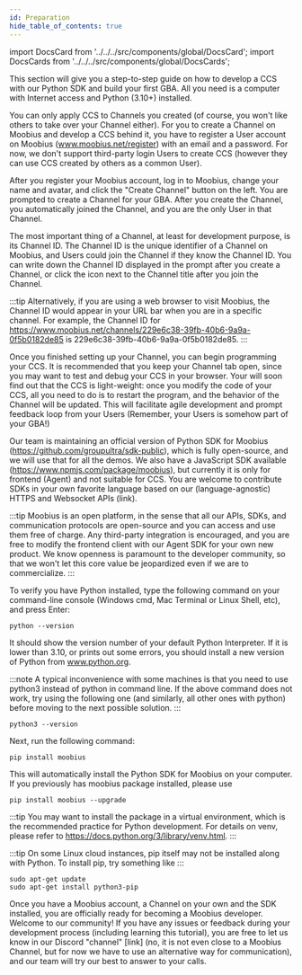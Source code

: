 ```yaml
---
id: Preparation
hide_table_of_contents: true
---
```


import DocsCard from '../../../src/components/global/DocsCard';
import DocsCards from '../../../src/components/global/DocsCards';

This section will give you a step-to-step guide on how to develop a CCS with our Python SDK and build your first GBA. All you need is a computer with Internet access and Python (3.10+) installed.

You can only apply CCS to Channels you created (of course, you won't like others to take over your Channel either). For you to create a Channel on Moobius and develop a CCS behind it, you have to register a User account on Moobius (www.moobius.net/register) with an email and a password. For now, we don't support third-party login Users to create CCS (however they can use CCS created by others as a common User).

After you register your Moobius account, log in to Moobius, change your name and avatar, and click the "Create Channel" button on the left. You are prompted to create a Channel for your GBA. After you create the Channel, you automatically joined the Channel, and you are the only User in that Channel.

The most important thing of a Channel, at least for development purpose, is its Channel ID. The Channel ID is the unique identifier of a Channel on Moobius, and Users could join the Channel if they know the Channel ID. You can write down the Channel ID displayed in the prompt after you create a Channel, or click the icon next to the Channel title after you join the Channel.

:::tip
Alternatively, if you are using a web browser to visit Moobius, the Channel ID would appear in your URL bar when you are in a specific channel. For example, the Channel ID for https://www.moobius.net/channels/229e6c38-39fb-40b6-9a9a-0f5b0182de85 is 229e6c38-39fb-40b6-9a9a-0f5b0182de85.
:::

Once you finished setting up your Channel, you can begin programming your CCS. It is recommended that you keep your Channel tab open, since you may want to test and debug your CCS in your browser. Your will soon find out that the CCS is light-weight: once you modify the code of your CCS, all you need to do is to restart the program, and the behavior of the Channel will be updated. This will facilitate agile development and prompt feedback loop from your Users (Remember, your Users is somehow part of your GBA!)

Our team is maintaining an official version of Python SDK for Moobius (https://github.com/groupultra/sdk-public), which is fully open-source, and we will use that for all the demos. We also have a JavaScript SDK available (https://www.npmjs.com/package/moobius), but currently it is only for frontend (Agent) and not suitable for CCS. You are welcome to contribute SDKs in your own favorite language based on our (language-agnostic) HTTPS and Websocket APIs (link).

:::tip
Moobius is an open platform, in the sense that all our APIs, SDKs, and communication protocols are open-source and you can access and use them free of charge. Any third-party integration is encouraged, and you are free to modify the frontend client with our Agent SDK for your own new product. We know openness is paramount to the developer community, so that we won't let this core value be jeopardized even if we are to commercialize.
:::

To verify you have Python installed, type the following command on your command-line console (Windows cmd, Mac Terminal or Linux Shell, etc), and press Enter:

```shell
python --version
```

It should show the version number of your default Python Interpreter. If it is lower than 3.10, or prints out some errors, you should install a new version of Python from www.python.org.

:::note
A typical inconvenience with some machines is that you need to use python3 instead of python in command line. If the above command does not work, try using the following one (and similarly, all other ones with python) before moving to the next possible solution.
:::

```shell
python3 --version
```

Next, run the following command:

```shell
pip install moobius
```

This will automatically install the Python SDK for Moobius on your computer. If you previously has moobius package installed, please use

```shell
pip install moobius --upgrade
```

:::tip
You may want to install the package in a virtual environment, which is the recommended practice for Python development. For details on venv, please refer to https://docs.python.org/3/library/venv.html.
:::

:::tip
On some Linux cloud instances, pip itself may not be installed along with Python. To install pip, try something like
:::

```shell
sudo apt-get update
sudo apt-get install python3-pip
```

Once you have a Moobius account, a Channel on your own and the SDK installed, you are officially ready for becoming a Moobius developer. Welcome to our community! If you have any issues or feedback during your development process (including learning this tutorial), you are free to let us know in our Discord "channel" [link] (no, it is not even close to a Moobius Channel, but for now we have to use an alternative way for communication), and our team will try our best to answer to your calls.

<!-- <DocsCards>
    <DocsCard header="Run Demo" href="/tutorial-basics/Run Demo" img="/icons/feature-component-actionsheet-icon.png"></DocsCard>
    <DocsCard header="Characters" href="/tutorial-basics/Characters" img="/icons/feature-component-actionsheet-icon.png"> </DocsCard>
    <DocsCard header="Messages" href="/tutorial-basics/Messages" img="/icons/feature-component-actionsheet-icon.png"></DocsCard>
    <DocsCard header="Canvas, Button and Context Menu" href="/tutorial-basics/Canvas, Button and Context Menu" img="/icons/feature-component-actionsheet-icon.png"></DocsCard>
    <DocsCard header="Miscellaneous Actions" href="/tutorial-basics/Miscellaneous Actions" img="/icons/feature-component-actionsheet-icon.png"></DocsCard>
    <DocsCard header="Life Cycle" href="/tutorial-basics/Life Cycle" img="/icons/feature-component-actionsheet-icon.png"></DocsCard>
</DocsCards> -->

